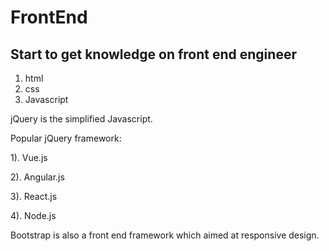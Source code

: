 FrontEnd 
===

Start to get knowledge on front end engineer
---

1. html
2. css
3. Javascript

jQuery is the simplified Javascript. 


Popular jQuery framework:

1). Vue.js

2). Angular.js

3). React.js

4). Node.js


Bootstrap is also a front end framework which aimed at responsive design.



